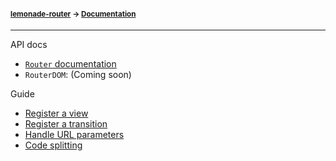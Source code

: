#### <sup>[lemonade-router](../README.md) → [Documentation](./README.md)</sup>

---

API docs
- [`Router` documentation](./API.md#Router)
- `RouterDOM`: (Coming soon)

Guide
- [Register a view](./GUIDE.md#register-a-view)
- [Register a transition](./GUIDE.md#register-a-transition)
- [Handle URL parameters](./GUIDE.md#handle-url-parameters)
- [Code splitting](./GUIDE.md#code-splitting)